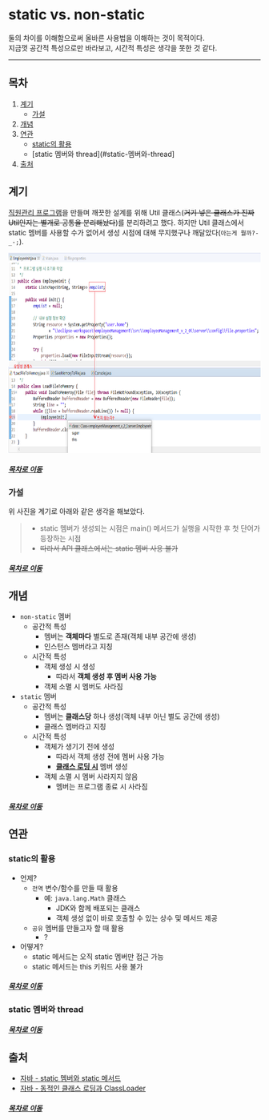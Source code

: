 static vs. non-static
=====
둘의 차이를 이해함으로써 올바른 사용법을 이해하는 것이 목적이다.  
지금껏 공간적 특성으로만 바라보고, 시간적 특성은 생각을 못한 것 같다.
- - -
## 목차
1. [계기](#계기)
	* [가설](#가설)
2. [개념](#개념)
3. [연관](#연관)
	* [static의 활용](#static의-활용)
	* [static 멤버와 thread](#static-멤버와-thread]
4. [출처](#출처)

## 계기
[직원관리 프로그램](https://github.com/nara1030/EmployeeManagementSystem)을 만들며 깨끗한 설계를 위해 Util 클래스(~~거기 넣은 클래스가 진짜 Util인지는 별개로 공통을 분리해놨다~~)를 분리하려고 했다. 하지만 Util 클래스에서 static 멤버를 사용할 수가 없어서 생성 시점에 대해 무지했구나 깨달았다(`아는게 뭘까?-_-;`).

<img src="../../img/static_load_time.png" width="600" height="400"></br>

##### [목차로 이동](#목차)

### 가설
위 사진을 계기로 아래와 같은 생각을 해보았다.

> * static 멤버가 생성되는 시점은 main() 메서드가 실행을 시작한 후 첫 단어가 등장하는 시점
> * ~~따라서 API 클래스에서는 static 멤버 사용 불가~~

##### [목차로 이동](#목차)

## 개념
* `non-static` 멤버
	* 공간적 특성
		* 멤버는 **객체마다** 별도로 존재(객체 내부 공간에 생성)
		* 인스턴스 멤버라고 지칭
	* 시간적 특성
		* 객체 생성 시 생성
			* 따라서 **객체 생성 후 멤버 사용 가능**
		* 객체 소멸 시 멤버도 사라짐
* `static` 멤버
	* 공간적 특성
		* 멤버는 **클래스당** 하나 생성(객체 내부 아닌 별도 공간에 생성)
		* 클래스 멤버라고 지칭
	* 시간적 특성
		* 객체가 생기기 전에 생성
			* 따라서 객체 생성 전에 멤버 사용 가능
			* **[클래스 로딩 시](https://github.com/nara1030/ThisIsJava/blob/master/docs/etc/dynamic_loading.md)** 멤버 생성
		* 객체 소멸 시 멤버 사라지지 않음
			* 멤버는 프로그램 종료 시 사라짐

##### [목차로 이동](#목차)


## 연관

### static의 활용
* 언제?
	* `전역` 변수/함수를 만들 때 활용
		* 예: `java.lang.Math` 클래스
			* JDK와 함께 배포되는 클래스
			* 객체 생성 없이 바로 호출할 수 있는 상수 및 메서드 제공
	* `공유` 멤버를 만들고자 할 때 활용
		* ?
* 어떻게?
	* static 메서드는 오직 static 멤버만 접근 가능
	* static 메서드는 this 키워드 사용 불가

##### [목차로 이동](#목차)

### static 멤버와 thread


##### [목차로 이동](#목차)

## 출처
* [자바 - static 멤버와 static 메서드](https://gmlwjd9405.github.io/2018/08/04/java-static.html)
* [자바 - 동적인 클래스 로딩과 ClassLoader](https://javacan.tistory.com/entry/1)

##### [목차로 이동](#목차)
